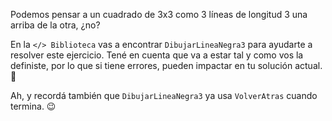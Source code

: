 Podemos pensar a un cuadrado de 3x3 como 3 líneas de longitud 3 una arriba de la otra, ¿no?

En la `</> Biblioteca` vas a encontrar `DibujarLineaNegra3` para ayudarte a resolver este ejercicio. Tené en cuenta que va a estar tal y como vos la definiste, por lo que si tiene errores, pueden impactar en tu solución actual. :eyes:

Ah, y recordá también que `DibujarLineaNegra3` ya usa `VolverAtras` cuando termina. :wink:
